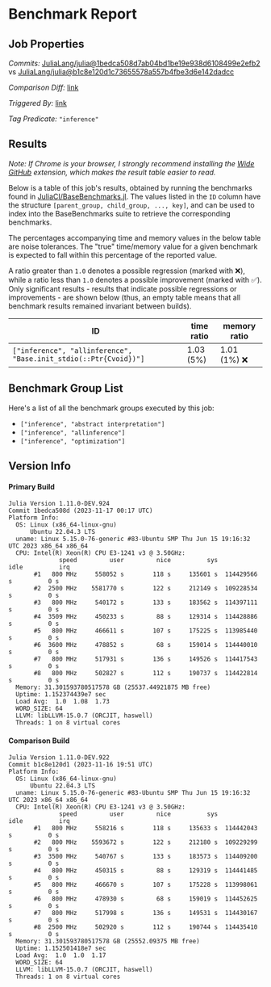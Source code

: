 # Benchmark Report

## Job Properties

*Commits:* [JuliaLang/julia@1bedca508d7ab04bd1be19e938d6108499e2efb2](https://github.com/JuliaLang/julia/commit/1bedca508d7ab04bd1be19e938d6108499e2efb2) vs [JuliaLang/julia@b1c8e120d1c73655578a557b4fbe3d6e142dadcc](https://github.com/JuliaLang/julia/commit/b1c8e120d1c73655578a557b4fbe3d6e142dadcc)

*Comparison Diff:* [link](https://github.com/JuliaLang/julia/compare/b1c8e120d1c73655578a557b4fbe3d6e142dadcc..1bedca508d7ab04bd1be19e938d6108499e2efb2)

*Triggered By:* [link](https://github.com/JuliaLang/julia/pull/51494#issuecomment-1815533931)

*Tag Predicate:* `"inference"`

## Results

*Note: If Chrome is your browser, I strongly recommend installing the [Wide GitHub](https://chrome.google.com/webstore/detail/wide-github/kaalofacklcidaampbokdplbklpeldpj?hl=en)
extension, which makes the result table easier to read.*

Below is a table of this job's results, obtained by running the benchmarks found in
[JuliaCI/BaseBenchmarks.jl](https://github.com/JuliaCI/BaseBenchmarks.jl). The values
listed in the `ID` column have the structure `[parent_group, child_group, ..., key]`,
and can be used to index into the BaseBenchmarks suite to retrieve the corresponding
benchmarks.

The percentages accompanying time and memory values in the below table are noise tolerances. The "true"
time/memory value for a given benchmark is expected to fall within this percentage of the reported value.

A ratio greater than `1.0` denotes a possible regression (marked with :x:), while a ratio less
than `1.0` denotes a possible improvement (marked with :white_check_mark:). Only significant results - results
that indicate possible regressions or improvements - are shown below (thus, an empty table means that all
benchmark results remained invariant between builds).

| ID | time ratio | memory ratio |
|----|------------|--------------|
| `["inference", "allinference", "Base.init_stdio(::Ptr{Cvoid})"]` | 1.03 (5%)  | 1.01 (1%) :x: |

## Benchmark Group List

Here's a list of all the benchmark groups executed by this job:

- `["inference", "abstract interpretation"]`
- `["inference", "allinference"]`
- `["inference", "optimization"]`

## Version Info

#### Primary Build

```
Julia Version 1.11.0-DEV.924
Commit 1bedca508d (2023-11-17 00:17 UTC)
Platform Info:
  OS: Linux (x86_64-linux-gnu)
      Ubuntu 22.04.3 LTS
  uname: Linux 5.15.0-76-generic #83-Ubuntu SMP Thu Jun 15 19:16:32 UTC 2023 x86_64 x86_64
  CPU: Intel(R) Xeon(R) CPU E3-1241 v3 @ 3.50GHz: 
              speed         user         nice          sys         idle          irq
       #1   800 MHz     558052 s        118 s     135601 s  114429566 s          0 s
       #2  2500 MHz    5581770 s        122 s     212149 s  109228534 s          0 s
       #3   800 MHz     540172 s        133 s     183562 s  114397111 s          0 s
       #4  3509 MHz     450233 s         88 s     129314 s  114428886 s          0 s
       #5   800 MHz     466611 s        107 s     175225 s  113985440 s          0 s
       #6  3600 MHz     478852 s         68 s     159014 s  114440010 s          0 s
       #7   800 MHz     517931 s        136 s     149526 s  114417543 s          0 s
       #8   800 MHz     502827 s        112 s     190737 s  114422814 s          0 s
  Memory: 31.301593780517578 GB (25537.44921875 MB free)
  Uptime: 1.152374439e7 sec
  Load Avg:  1.0  1.08  1.73
  WORD_SIZE: 64
  LLVM: libLLVM-15.0.7 (ORCJIT, haswell)
  Threads: 1 on 8 virtual cores

```

#### Comparison Build

```
Julia Version 1.11.0-DEV.922
Commit b1c8e120d1 (2023-11-16 19:51 UTC)
Platform Info:
  OS: Linux (x86_64-linux-gnu)
      Ubuntu 22.04.3 LTS
  uname: Linux 5.15.0-76-generic #83-Ubuntu SMP Thu Jun 15 19:16:32 UTC 2023 x86_64 x86_64
  CPU: Intel(R) Xeon(R) CPU E3-1241 v3 @ 3.50GHz: 
              speed         user         nice          sys         idle          irq
       #1   800 MHz     558216 s        118 s     135633 s  114442043 s          0 s
       #2   800 MHz    5593672 s        122 s     212180 s  109229299 s          0 s
       #3  3500 MHz     540767 s        133 s     183573 s  114409200 s          0 s
       #4   800 MHz     450315 s         88 s     129319 s  114441485 s          0 s
       #5   800 MHz     466670 s        107 s     175228 s  113998061 s          0 s
       #6   800 MHz     478930 s         68 s     159019 s  114452625 s          0 s
       #7   800 MHz     517998 s        136 s     149531 s  114430167 s          0 s
       #8  2500 MHz     502920 s        112 s     190744 s  114435410 s          0 s
  Memory: 31.301593780517578 GB (25552.09375 MB free)
  Uptime: 1.152501418e7 sec
  Load Avg:  1.0  1.0  1.17
  WORD_SIZE: 64
  LLVM: libLLVM-15.0.7 (ORCJIT, haswell)
  Threads: 1 on 8 virtual cores

```
